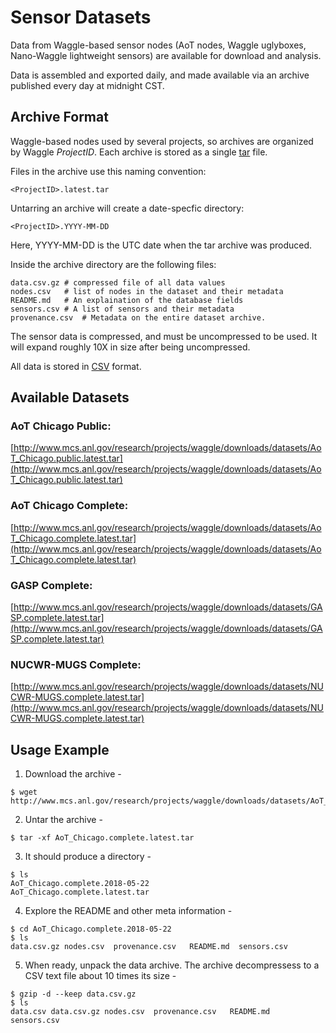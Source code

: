 <!--
waggle_topic=/data_analysis/datasets,"Sensor Datasets"
-->

# Sensor Datasets

Data from Waggle-based sensor nodes (AoT nodes, Waggle uglyboxes, Nano-Waggle lightweight sensors) are available for download and analysis. 

Data is assembled and exported daily, and made available via an archive published every day at midnight CST.  

## Archive Format

Waggle-based nodes used by several projects, so archives are organized by Waggle *ProjectID*.  Each archive is stored as a single [tar](https://en.wikipedia.org/wiki/Tar_(computing)) file. 

Files in the archive use this naming convention:

```
<ProjectID>.latest.tar
```

Untarring an archive will create a date-specfic directory:

```    
<ProjectID>.YYYY-MM-DD
```

Here, YYYY-MM-DD is the UTC date when the tar archive was produced. 

Inside the archive directory are the following files:

```
data.csv.gz	# compressed file of all data values
nodes.csv	# list of nodes in the dataset and their metadata
README.md	# An explaination of the database fields 
sensors.csv	# A list of sensors and their metadata
provenance.csv	# Metadata on the entire dataset archive.
```

The sensor data is compressed, and must be uncompressed to be used.  It will expand roughly 10X in size after being uncompressed.

All data is stored in [CSV](https://en.wikipedia.org/wiki/Comma-separated_values) format.

## Available Datasets

### AoT Chicago Public:
[http://www.mcs.anl.gov/research/projects/waggle/downloads/datasets/AoT_Chicago.public.latest.tar](http://www.mcs.anl.gov/research/projects/waggle/downloads/datasets/AoT_Chicago.public.latest.tar)
<br />
### AoT Chicago Complete:
[http://www.mcs.anl.gov/research/projects/waggle/downloads/datasets/AoT_Chicago.complete.latest.tar](http://www.mcs.anl.gov/research/projects/waggle/downloads/datasets/AoT_Chicago.complete.latest.tar)
<br />
### GASP Complete:
[http://www.mcs.anl.gov/research/projects/waggle/downloads/datasets/GASP.complete.latest.tar](http://www.mcs.anl.gov/research/projects/waggle/downloads/datasets/GASP.complete.latest.tar)
<br />
### NUCWR-MUGS Complete: 
[http://www.mcs.anl.gov/research/projects/waggle/downloads/datasets/NUCWR-MUGS.complete.latest.tar](http://www.mcs.anl.gov/research/projects/waggle/downloads/datasets/NUCWR-MUGS.complete.latest.tar)
<br />


## Usage Example 

1. Download the archive - 
```
$ wget http://www.mcs.anl.gov/research/projects/waggle/downloads/datasets/AoT_Chicago.complete.latest.tar
```

2. Untar the archive - 
```
$ tar -xf AoT_Chicago.complete.latest.tar
```

3. It should produce a directory - 
```
$ ls 
AoT_Chicago.complete.2018-05-22
AoT_Chicago.complete.latest.tar

```

4. Explore the README and other meta information - 
```
$ cd AoT_Chicago.complete.2018-05-22
$ ls 
data.csv.gz nodes.csv  provenance.csv   README.md  sensors.csv 
```

5. When ready, unpack the data archive. The archive decompressess to a 
CSV text file about 10 times its size -  

```
$ gzip -d --keep data.csv.gz
$ ls 
data.csv data.csv.gz nodes.csv  provenance.csv   README.md  sensors.csv 
```

